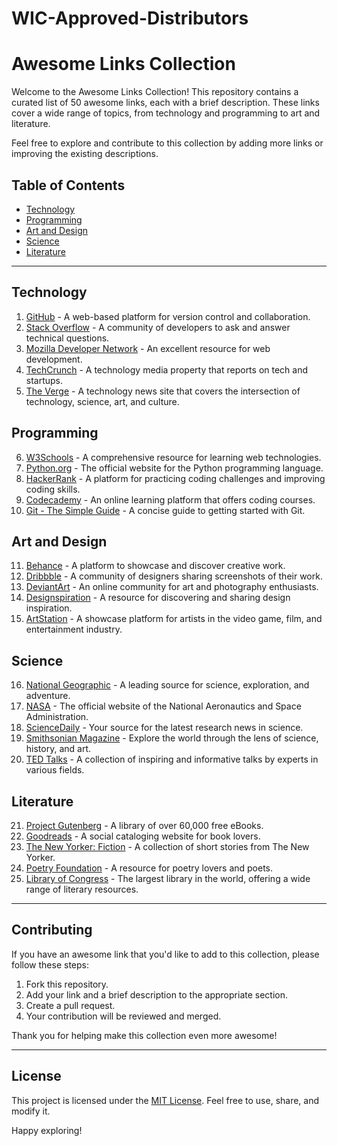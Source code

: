 # WIC-Approved-Distributors

# Awesome Links Collection

Welcome to the Awesome Links Collection! This repository contains a curated list of 50 awesome links, each with a brief description. These links cover a wide range of topics, from technology and programming to art and literature.

Feel free to explore and contribute to this collection by adding more links or improving the existing descriptions.

## Table of Contents
- [Technology](#technology)
- [Programming](#programming)
- [Art and Design](#art-and-design)
- [Science](#science)
- [Literature](#literature)

---

## Technology
1. [GitHub](https://github.com) - A web-based platform for version control and collaboration.
2. [Stack Overflow](https://stackoverflow.com) - A community of developers to ask and answer technical questions.
3. [Mozilla Developer Network](https://developer.mozilla.org) - An excellent resource for web development.
4. [TechCrunch](https://techcrunch.com) - A technology media property that reports on tech and startups.
5. [The Verge](https://www.theverge.com) - A technology news site that covers the intersection of technology, science, art, and culture.

## Programming
6. [W3Schools](https://www.w3schools.com) - A comprehensive resource for learning web technologies.
7. [Python.org](https://www.python.org) - The official website for the Python programming language.
8. [HackerRank](https://www.hackerrank.com) - A platform for practicing coding challenges and improving coding skills.
9. [Codecademy](https://www.codecademy.com) - An online learning platform that offers coding courses.
10. [Git - The Simple Guide](http://rogerdudler.github.io/git-guide) - A concise guide to getting started with Git.

## Art and Design
11. [Behance](https://www.behance.net) - A platform to showcase and discover creative work.
12. [Dribbble](https://dribbble.com) - A community of designers sharing screenshots of their work.
13. [DeviantArt](https://www.deviantart.com) - An online community for art and photography enthusiasts.
14. [Designspiration](https://www.designspiration.com) - A resource for discovering and sharing design inspiration.
15. [ArtStation](https://www.artstation.com) - A showcase platform for artists in the video game, film, and entertainment industry.

## Science
16. [National Geographic](https://www.nationalgeographic.com) - A leading source for science, exploration, and adventure.
17. [NASA](https://www.nasa.gov) - The official website of the National Aeronautics and Space Administration.
18. [ScienceDaily](https://www.sciencedaily.com) - Your source for the latest research news in science.
19. [Smithsonian Magazine](https://www.smithsonianmag.com) - Explore the world through the lens of science, history, and art.
20. [TED Talks](https://www.ted.com/talks) - A collection of inspiring and informative talks by experts in various fields.

## Literature
21. [Project Gutenberg](https://www.gutenberg.org) - A library of over 60,000 free eBooks.
22. [Goodreads](https://www.goodreads.com) - A social cataloging website for book lovers.
23. [The New Yorker: Fiction](https://www.newyorker.com/magazine/fiction) - A collection of short stories from The New Yorker.
24. [Poetry Foundation](https://www.poetryfoundation.org) - A resource for poetry lovers and poets.
25. [Library of Congress](https://www.loc.gov) - The largest library in the world, offering a wide range of literary resources.

---

## Contributing
If you have an awesome link that you'd like to add to this collection, please follow these steps:

1. Fork this repository.
2. Add your link and a brief description to the appropriate section.
3. Create a pull request.
4. Your contribution will be reviewed and merged.

Thank you for helping make this collection even more awesome!

---

## License
This project is licensed under the [MIT License](LICENSE). Feel free to use, share, and modify it.

Happy exploring!

